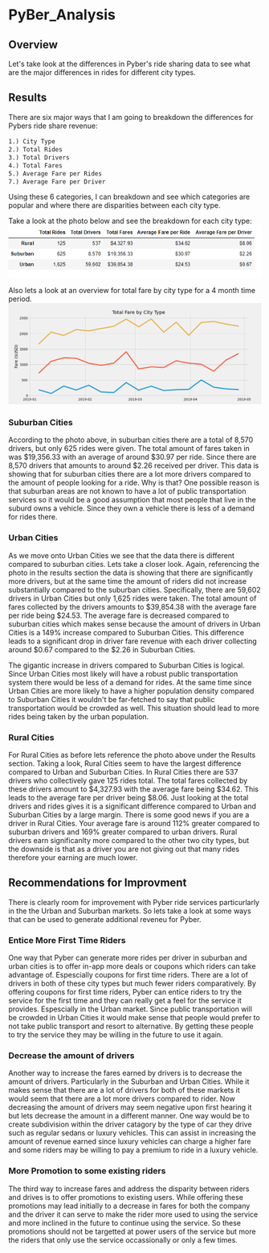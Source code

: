 # PyBer_Analysis

## Overview
Let's take look at the differences in Pyber's ride sharing data to see what are the major differences in rides for different city types.

## Results
There are six major ways that I am going to breakdown the differences for Pybers ride share revenue:

	1.) City Type 
	2.) Total Rides
	3.) Total Drivers
	4.) Total Fares
	5.) Average Fare per Rides
	7.) Average Fare per Driver

Using these 6 categories, I can breakdown and see which categories are popular and where there are disparities between each city type.

Take a look at the photo below and see the breakdown for each city type:
	<img src="https://github.com/Changscorner/PyBer_Analysis/blob/main/Resources/breakdown.png?raw=true">

Also lets a look at an overview for total fare by city type for a 4 month time period.
	<img src="https://github.com/Changscorner/PyBer_Analysis/blob/main/Analysis/Total%20Fare%20by%20City%20Type%20Chart.png?raw=true">
	
### Suburban Cities
According to the photo above, in suburban cities there are a total of 8,570 drivers, but only 625 rides were given. The total amount of fares taken in was $19,356.33 with an average of around $30.97 per ride. Since there are 8,570 drivers that amounts to around $2.26 received per driver. This data is showing that for suburban cities there are a lot more drivers compared to the amount of people looking for a ride. Why is that? One possible reason is that suburban areas are not known to have a lot of public transportation services so it would be a good assumption that most people that live in the suburd owns a vehicle. Since they own a vehicle there is less of a demand for rides there.

### Urban Cities
As we move onto Urban Cities we see that the data there is different compared to suburban cities. Lets take a closer look. Again, referencing the photo in the results section the data is showing that there are significantly more drivers, but at the same time the amount of riders did not increase substantially compared to the suburban cities. Specifically, there are 59,602 drivers in Urban Cities but only 1,625 rides were taken. The total amount of fares collected by the drivers amounts to $39,854.38 with the average fare per ride being $24.53. The average fare is decreased compared to suburban cities which makes sense because the amount of drivers in Urban Cities is a 149% increase compared to Suburban Cities. This difference leads to a significant drop in driver fare revenue with each driver collecting around $0.67 compared to the $2.26 in Suburban Cities. 

The gigantic increase in drivers compared to Suburban Cities is logical. Since Urban Cities most likely will have a robust public transportation system there would be less of a demand for rides. At the same time since Urban Cities are more likely to have a higher population density compared to Suburban Cities it wouldn't be far-fetched to say that public transportation would be crowded as well. This situation should lead to more rides being taken by the urban population. 

### Rural Cities
For Rural Cities as before lets reference the photo above under the Results section. Taking a look, Rural Cities seem to have the largest difference compared to Urban and Suburban Cities. In Rural Cities there are 537 drivers who collectively gave 125 rides total. The total fares collected by these drivers amount to $4,327.93 with the average fare being $34.62. This leads to the average fare per driver being $8.06. Just looking at the total drivers and rides gives it is a significant difference compared to Urban and Suburban Cities by a large margin. There is some good news if you are a driver in Rural Cities. Your average fare is around 112% greater compared to suburban drivers and 169% greater compared to urban drivers. Rural drivers earn significanlty more compared to the other two city types, but the downside is that as a driver you are not giving out that many rides therefore your earning are much lower.

## Recommendations for Improvment
There is clearly room for improvement with Pyber ride services particurlarly in the the Urban and Suburban markets. So lets take a look at some ways that can be used to generate additional reveneu for Pyber.

### Entice More First Time Riders
One way that Pyber can generate more rides per driver in suburban and urban cities is to offer in-app more deals or coupons which riders can take advantage of. Espescially coupons for first time riders. There are a lot of drivers in both of these city types but much fewer riders comparatively. By offering coupons for first time riders, Pyber can entice riders to try the service for the first time and they can really get a feel for the service it provides. Espescially in the Urban market. Since public transportation will be crowded in Urban Cities it would make sense that people would prefer to not take public transport and resort to alternative. By getting these people to try the service they may be willing in the future to use it again.

### Decrease the amount of drivers
Another way to increase the fares earned by drivers is to decrease the amount of drivers. Particularly in the Suburban and Urban Cities. While it makes sense that there are a lot of drivers for both of these markets it would seem that there are a lot more drivers compared to rider. Now decreasing the amount of drivers may seem negative upon first hearing it but lets decrease the amount in a different manner. One way would be to create subdivision within the driver catagory by the type of car they drive such as regular sedans or luxury vehicles. This can assist in increasing the amount of revenue earned since luxury vehicles can charge a higher fare and some riders may be willing to pay a premium to ride in a luxury vehicle.

### More Promotion to some existing riders
The third way to increase fares and address the disparity between riders and drives is to offer promotions to existing users. While offering these promotions may lead initially to a decrease in fares for both the company and the driver it can serve to make the rider more used to using the service and more inclined in the future to continue using the service. So these promotions should not be targetted at power users of the service but more the riders that only use the service occassionally or only a few times.
